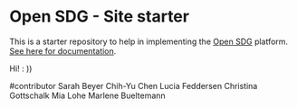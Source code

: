 # Open SDG - Site starter

This is a starter repository to help in implementing the [Open SDG](https://github.com/open-sdg/open-sdg) platform. [See here for documentation](https://open-sdg.readthedocs.io).

Hi! : ))


#contributor
    Sarah Beyer
    Chih-Yu Chen
    Lucia Feddersen
    Christina Gottschalk
    Mia Lohe
    Marlene Bueltemann
